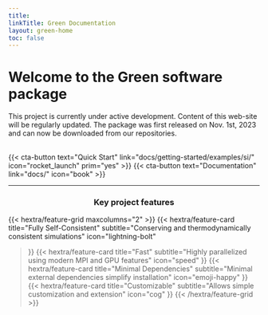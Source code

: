 ```yaml
---
title: 
linkTitle: Green Documentation
layout: green-home
toc: false
---
```


# Welcome to the Green software package

This project is currently under active development. Content of this web-site will be
regularly updated. The package was first released on Nov. 1st, 2023 and can now be downloaded from our repositories.

<br/>

<div class="mb-6">
{{< cta-button text="Quick Start" link="docs/getting-started/examples/si/" icon="rocket_launch" prim="yes" >}}
{{< cta-button text="Documentation" link="docs/" icon="book" >}}
</div>



<hr>

  ### <p style="text-align: center;">Key project features</p>


{{< hextra/feature-grid maxcolumns="2" >}}
  {{< hextra/feature-card
    title="Fully Self-Consistent"
    subtitle="Conserving and thermodynamically consistent simulations"
    icon="lightning-bolt"
  >}}
  {{< hextra/feature-card
    title="Fast"
    subtitle="Highly parallelized using modern MPI and GPU features"
    icon="speed"
  >}}
  {{< hextra/feature-card
    title="Minimal Dependencies"
    subtitle="Minimal external dependencies simplify installation"
    icon="emoji-happy"
  >}}
  {{< hextra/feature-card
    title="Customizable"
    subtitle="Allows simple customization and extension"
    icon="cog"
  >}}
{{< /hextra/feature-grid >}}
